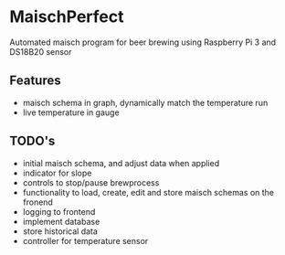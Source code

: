 # MaischPerfect
Automated maisch program for beer brewing using Raspberry Pi 3 and DS18B20 sensor

## Features
* maisch schema in graph, dynamically match the temperature run
* live temperature in gauge

## TODO's
* initial maisch schema, and adjust data when applied
* indicator for slope
* controls to stop/pause brewprocess
* functionality to load, create, edit and store maisch schemas on the fronend
* logging to frontend
* implement database
* store historical data
* controller for temperature sensor